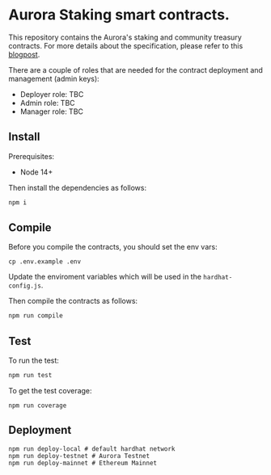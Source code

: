 # Aurora Staking smart contracts.
This repository contains the Aurora's staking and community treasury contracts. For more details about 
the specification, please refer to this [blogpost](https://forum.aurora.dev/t/aurora-staking-and-the-community-treasury/75).

There are a couple of roles that are needed for the contract deployment and management (admin keys):

- Deployer role: TBC
- Admin role: TBC
- Manager role: TBC

## Install

Prerequisites: 

- Node 14+

Then install the dependencies as follows:
```bash
npm i
```

## Compile

Before you compile the contracts, you should set the env vars:

```
cp .env.example .env
```
Update the enviroment variables which will be used in the `hardhat-config.js`. 

Then compile the contracts as follows:
```bash
npm run compile
```
## Test
To run the test:
```bash
npm run test
```
To get the test coverage: 

```
npm run coverage
```
## Deployment

```
npm run deploy-local # default hardhat network
npm run deploy-testnet # Aurora Testnet
npm run deploy-mainnet # Ethereum Mainnet
```
